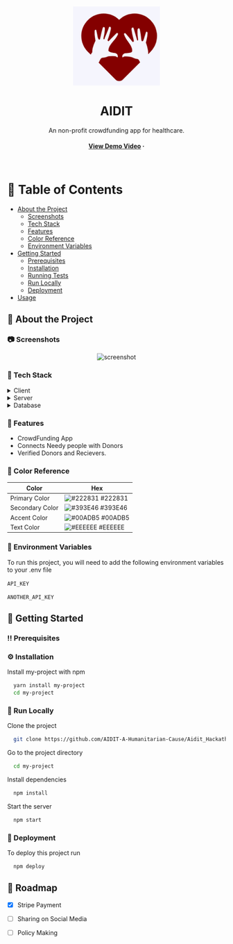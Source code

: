 
<div align="center">

  <img src="client/src/assets/LOGO.png" alt="logo" width="200" height="auto" />
  <h1>AIDIT</h1>
  
  <p>
    An non-profit crowdfunding app for healthcare. 
  </p>
  
  

   
<h4>
    <a href="https://github.com/Louis3797/awesome-readme-template/">View Demo Video</a>
  <span> · </span>
    
  
   
   
  </h4>
</div>

<br />

<!-- Table of Contents -->
# :notebook_with_decorative_cover: Table of Contents

- [About the Project](#star2-about-the-project)
  * [Screenshots](#camera-screenshots)
  * [Tech Stack](#space_invader-tech-stack)
  * [Features](#dart-features)
  * [Color Reference](#art-color-reference)
  * [Environment Variables](#key-environment-variables)
- [Getting Started](#toolbox-getting-started)
  * [Prerequisites](#bangbang-prerequisites)
  * [Installation](#gear-installation)
  * [Running Tests](#test_tube-running-tests)
  * [Run Locally](#running-run-locally)
  * [Deployment](#triangular_flag_on_post-deployment)
- [Usage](#eyes-usage)


  

<!-- About the Project -->
## :star2: About the Project


<!-- Screenshots -->
### :camera: Screenshots

<div align="center"> 
  <img src="https://placehold.co/600x400?text=Your+Screenshot+here" alt="screenshot" />
</div>


<!-- TechStack -->
### :space_invader: Tech Stack

<details>
  <summary>Client</summary>
  <ul>
    <li><a href="https://www.typescriptlang.org/">Javascript</a></li>
    
    <li><a href="https://reactjs.org/">React.js</a></li>
   
  </ul>
</details>

<details>
  <summary>Server</summary>
  <ul>
   
    <li><a href="https://expressjs.com/">Express.js</a></li>
    
     

  </ul>
</details>

<details>
<summary>Database</summary>
  <ul>
   
    <li><a href="https://www.mongodb.com/">MongoDB</a></li>
  </ul>
</details>



<!-- Features -->
### :dart: Features

- CrowdFunding App
- Connects Needy people with Donors
- Verified Donors and Recievers. 

<!-- Color Reference -->
### :art: Color Reference

| Color             | Hex                                                                |
| ----------------- | ------------------------------------------------------------------ |
| Primary Color | ![#222831](https://via.placeholder.com/10/222831?text=+) #222831 |
| Secondary Color | ![#393E46](https://via.placeholder.com/10/393E46?text=+) #393E46 |
| Accent Color | ![#00ADB5](https://via.placeholder.com/10/00ADB5?text=+) #00ADB5 |
| Text Color | ![#EEEEEE](https://via.placeholder.com/10/EEEEEE?text=+) #EEEEEE |


<!-- Env Variables -->
### :key: Environment Variables

To run this project, you will need to add the following environment variables to your .env file

`API_KEY`

`ANOTHER_API_KEY`

<!-- Getting Started -->
## 	:toolbox: Getting Started

<!-- Prerequisites -->
### :bangbang: Prerequisites



<!-- Installation -->
### :gear: Installation

Install my-project with npm

```bash
  yarn install my-project
  cd my-project
```
   

<!-- Run Locally -->
### :running: Run Locally

Clone the project

```bash
  git clone https://github.com/AIDIT-A-Humanitarian-Cause/Aidit_Hackathon.git
```

Go to the project directory

```bash
  cd my-project
```

Install dependencies

```bash
  npm install
```

Start the server

```bash
  npm start
```


<!-- Deployment -->
### :triangular_flag_on_post: Deployment

To deploy this project run

```bash
  npm deploy
```




<!-- Roadmap -->
## :compass: Roadmap

* [x] Stripe Payment
* [ ] Sharing on Social Media
* [ ] Policy Making




 

